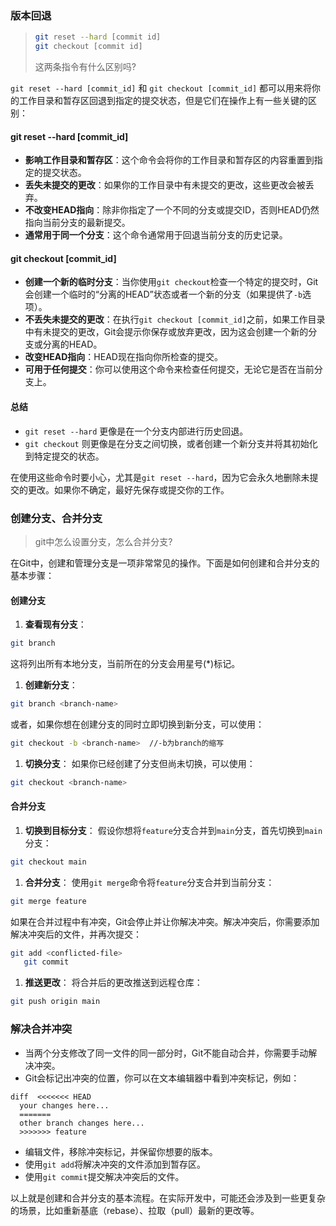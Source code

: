 ### 版本回退


> ```sh
> git reset --hard [commit id] 
> git checkout [commit id] 
> ```
>
> 这两条指令有什么区别吗?

`git reset --hard [commit_id]` 和 `git checkout [commit_id]` 都可以用来将你的工作目录和暂存区回退到指定的提交状态，但是它们在操作上有一些关键的区别：

#### git reset --hard [commit_id]

- **影响工作目录和暂存区**：这个命令会将你的工作目录和暂存区的内容重置到指定的提交状态。
- **丢失未提交的更改**：如果你的工作目录中有未提交的更改，这些更改会被丢弃。
- **不改变HEAD指向**：除非你指定了一个不同的分支或提交ID，否则HEAD仍然指向当前分支的最新提交。
- **通常用于同一个分支**：这个命令通常用于回退当前分支的历史记录。

#### git checkout [commit_id]

- **创建一个新的临时分支**：当你使用`git checkout`检查一个特定的提交时，Git会创建一个临时的“分离的HEAD”状态或者一个新的分支（如果提供了`-b`选项）。
- **不丢失未提交的更改**：在执行`git checkout [commit_id]`之前，如果工作目录中有未提交的更改，Git会提示你保存或放弃更改，因为这会创建一个新的分支或分离的HEAD。
- **改变HEAD指向**：HEAD现在指向你所检查的提交。
- **可用于任何提交**：你可以使用这个命令来检查任何提交，无论它是否在当前分支上。

#### 总结

- `git reset --hard` 更像是在一个分支内部进行历史回退。
- `git checkout` 则更像是在分支之间切换，或者创建一个新分支并将其初始化到特定提交的状态。

在使用这些命令时要小心，尤其是`git reset --hard`，因为它会永久地删除未提交的更改。如果你不确定，最好先保存或提交你的工作。







### 创建分支、合并分支

> git中怎么设置分支，怎么合并分支?

在Git中，创建和管理分支是一项非常常见的操作。下面是如何创建和合并分支的基本步骤：

#### 创建分支

1. **查看现有分支**：

```bash
git branch
```

这将列出所有本地分支，当前所在的分支会用星号(*)标记。

1. **创建新分支**：

```bash
git branch <branch-name>
```

或者，如果你想在创建分支的同时立即切换到新分支，可以使用：

```bash
git checkout -b <branch-name>  //-b为branch的缩写
```

1. **切换分支**： 如果你已经创建了分支但尚未切换，可以使用：

```bash
git checkout <branch-name>
```

#### 合并分支

1. **切换到目标分支**： 假设你想将`feature`分支合并到`main`分支，首先切换到`main`分支：

```bash
git checkout main
```

1. **合并分支**： 使用`git merge`命令将`feature`分支合并到当前分支：

```bash
git merge feature
```

如果在合并过程中有冲突，Git会停止并让你解决冲突。解决冲突后，你需要添加解决冲突后的文件，并再次提交：

```bash   
git add <conflicted-file>
   git commit
```

1. **推送更改**： 将合并后的更改推送到远程仓库：

```bash
git push origin main
```

### 解决合并冲突

- 当两个分支修改了同一文件的同一部分时，Git不能自动合并，你需要手动解决冲突。
- Git会标记出冲突的位置，你可以在文本编辑器中看到冲突标记，例如：

```
diff  <<<<<<< HEAD
  your changes here...
  =======
  other branch changes here...
  >>>>>>> feature
```

- 编辑文件，移除冲突标记，并保留你想要的版本。
- 使用`git add`将解决冲突的文件添加到暂存区。
- 使用`git commit`提交解决冲突后的文件。

以上就是创建和合并分支的基本流程。在实际开发中，可能还会涉及到一些更复杂的场景，比如重新基底（rebase）、拉取（pull）最新的更改等。